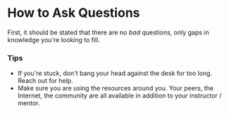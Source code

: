 # How to Ask Questions

First, it should be stated that there are no _bad_ questions, only gaps in knowledge you're looking to fill.

### Tips

* If you're stuck, don't bang your head against the desk for too long. Reach out for help.
* Make sure you are using the resources around you. Your peers, the Internet, the community are all available in addition to your instructor / mentor. 



